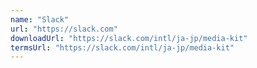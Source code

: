 ```yaml
---
name: "Slack"
url: "https://slack.com"
downloadUrl: "https://slack.com/intl/ja-jp/media-kit"
termsUrl: "https://slack.com/intl/ja-jp/media-kit"
---
```

